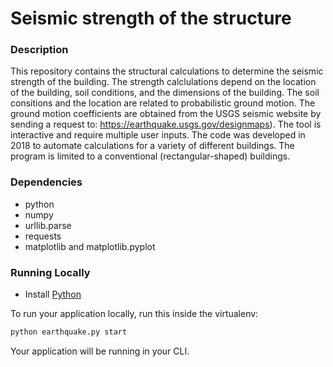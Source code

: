 # Seismic strength of the structure
### Description
This repository contains the structural calculations to determine the seismic strength of the building. The strength calclulations depend on the location of the building, soil conditions, and the dimensions of the building. The soil consitions and the location are related to probabilistic ground motion.
The ground motion coefficients are obtained from the USGS seismic website by sending a request to: https://earthquake.usgs.gov/designmaps). 
The tool is interactive and require multiple user inputs.
The code was developed in 2018 to automate calculations for a variety of different buildings.
The program is limited to a conventional (rectangular-shaped) buildings.

### Dependencies
 - python
 - numpy
 - urllib.parse
 - requests
 - matplotlib and matplotlib.pyplot

### Running Locally

* Install [Python](https://www.python.org/downloads/)


To run your application locally, run this inside the virtualenv:

```bash
python earthquake.py start
```

Your application will be running in your CLI.